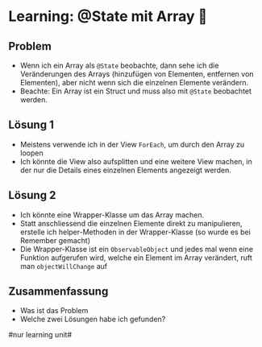 # Learning: @State mit Array 🧠


## Problem
- Wenn ich ein Array als `@State` beobachte, dann sehe ich die Veränderungen des Arrays (hinzufügen von Elementen, entfernen von Elementen), aber nicht wenn sich die einzelnen Elemente verändern. 
- Beachte: Ein Array ist ein Struct und muss also mit `@State` beobachtet werden.

## Lösung 1
- Meistens verwende ich in der View `ForEach`, um durch den Array zu loopen
- Ich könnte die View also aufsplitten und eine weitere View machen, in der nur die Details eines einzelnen Elements angezeigt werden.

## Lösung 2
- Ich könnte eine Wrapper-Klasse um das Array machen.
- Statt anschliessend die einzelnen Elemente direkt zu manipulieren, erstelle ich helper-Methoden in der Wrapper-Klasse (so wurde es bei Remember gemacht)
- Die Wrapper-Klasse ist ein `ObservableObject` und jedes mal wenn eine Funktion aufgerufen wird, welche ein Element im Array verändert, ruft man `objectWillChange` auf

## Zusammenfassung
- Was ist das Problem
- Welche zwei Lösungen habe ich gefunden?

#nur learning unit#
